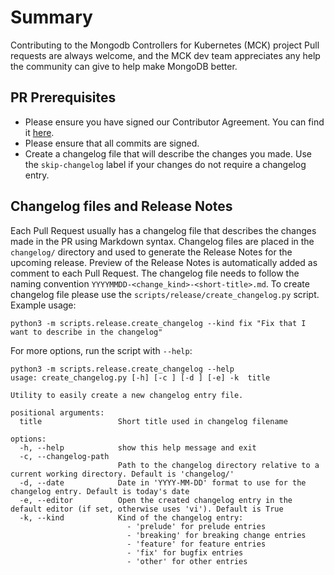 # Summary

Contributing to the Mongodb Controllers for Kubernetes (MCK) project
Pull requests are always welcome, and the MCK dev team appreciates any help the community can give to help make MongoDB
better.

## PR Prerequisites

* Please ensure you have signed our Contributor Agreement. You can find
  it [here](https://www.mongodb.com/legal/contributor-agreement).
* Please ensure that all commits are signed.
* Create a changelog file that will describe the changes you made. Use the `skip-changelog` label if your changes do not
  require a changelog entry.

## Changelog files and Release Notes

Each Pull Request usually has a changelog file that describes the changes made in the PR using Markdown syntax.
Changelog files are placed in the `changelog/` directory and used to generate the Release Notes for the
upcoming release. Preview of the Release Notes is automatically added as comment to each Pull Request.
The changelog file needs to follow the naming convention
`YYYYMMDD-<change_kind>-<short-title>.md`. To create changelog file please use the
`scripts/release/create_changelog.py` script. Example usage:

```console
python3 -m scripts.release.create_changelog --kind fix "Fix that I want to describe in the changelog"
```

For more options, run the script with `--help`:

```console
python3 -m scripts.release.create_changelog --help
usage: create_changelog.py [-h] [-c ] [-d ] [-e] -k  title

Utility to easily create a new changelog entry file.

positional arguments:
  title                 Short title used in changelog filename

options:
  -h, --help            show this help message and exit
  -c, --changelog-path
                        Path to the changelog directory relative to a current working directory. Default is 'changelog/'
  -d, --date            Date in 'YYYY-MM-DD' format to use for the changelog entry. Default is today's date
  -e, --editor          Open the created changelog entry in the default editor (if set, otherwise uses 'vi'). Default is True
  -k, --kind            Kind of the changelog entry:
                          - 'prelude' for prelude entries
                          - 'breaking' for breaking change entries
                          - 'feature' for feature entries
                          - 'fix' for bugfix entries
                          - 'other' for other entries
```
